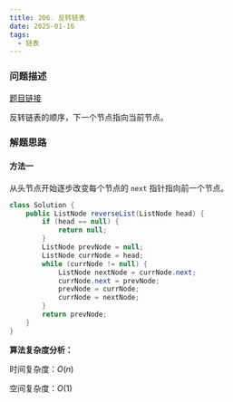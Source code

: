 ```yaml
---
title: 206. 反转链表
date: 2025-01-16
tags:
  - 链表
---
```


### 问题描述

[题目链接](https://leetcode.cn/problems/reverse-linked-list/description/)

反转链表的顺序，下一个节点指向当前节点。

### 解题思路

#### 方法一

从头节点开始逐步改变每个节点的 `next` 指针指向前一个节点。

```java
class Solution {
    public ListNode reverseList(ListNode head) {
        if (head == null) {
            return null;
        }
        ListNode prevNode = null;
        ListNode currNode = head;
        while (currNode != null) {
            ListNode nextNode = currNode.next;
            currNode.next = prevNode;
            prevNode = currNode;
            currNode = nextNode;
        }
        return prevNode;
    }
}
```

**算法复杂度分析：**

时间复杂度：$O(n)$

空间复杂度：$O(1)$
